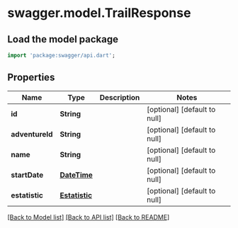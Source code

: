 # swagger.model.TrailResponse

## Load the model package
```dart
import 'package:swagger/api.dart';
```

## Properties
Name | Type | Description | Notes
------------ | ------------- | ------------- | -------------
**id** | **String** |  | [optional] [default to null]
**adventureId** | **String** |  | [optional] [default to null]
**name** | **String** |  | [optional] [default to null]
**startDate** | [**DateTime**](DateTime.md) |  | [optional] [default to null]
**estatistic** | [**Estatistic**](Estatistic.md) |  | [optional] [default to null]

[[Back to Model list]](../README.md#documentation-for-models) [[Back to API list]](../README.md#documentation-for-api-endpoints) [[Back to README]](../README.md)

